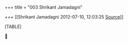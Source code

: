 +++
title = "003 Shrikant Jamadagni"

+++
[[Shrikant Jamadagni	2012-07-10, 12:03:25 [Source](https://groups.google.com/g/bvparishat/c/mC_p4qfuA1Q)]]



[TABLE]



